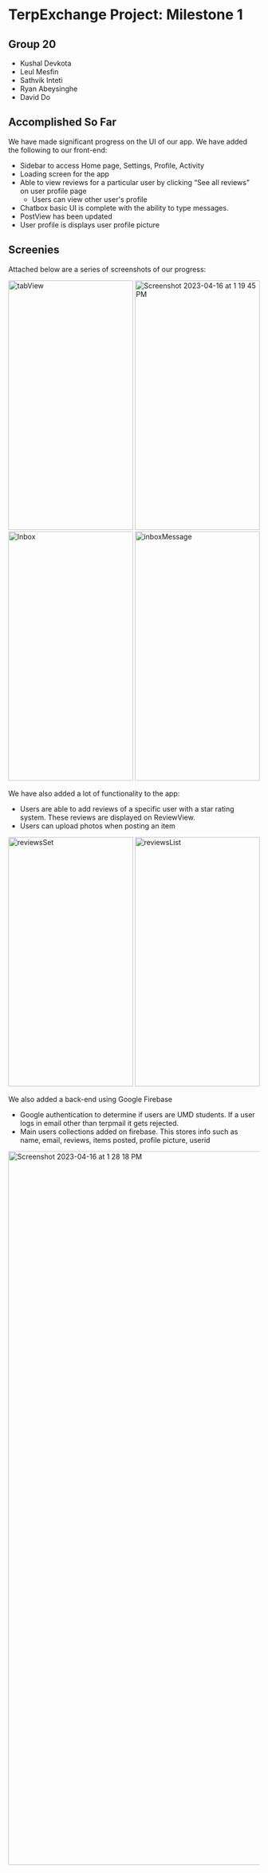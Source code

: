 # TerpExchange Project: Milestone 1

## Group 20
- Kushal Devkota
- Leul Mesfin
- Sathvik Inteti
- Ryan Abeysinghe
- David Do

## Accomplished So Far
We have made significant progress on the UI of our app. We have added the following to our front-end:

- Sidebar to access Home page, Settings, Profile, Activity
- Loading screen for the app
- Able to view reviews for a particular user by clicking “See all reviews” on user profile page
  - Users can view other user's profile
- Chatbox basic UI is complete with the ability to type messages. 
- PostView has been updated
- User profile is displays user profile picture

## Screenies
Attached below are a series of screenshots of our progress:
 
<div style="display: inline-block;">
<img src="https://user-images.githubusercontent.com/96553874/232329853-26c00c9e-062b-495d-98f9-b4576590ef15.png" alt="tabView" width="250" height="500">
<img src="https://user-images.githubusercontent.com/96553874/232329866-ffd515a0-1001-4277-bf0d-b88aab99fb7c.png" alt="Screenshot 2023-04-16 at 1 19 45 PM" width="250" height="500">
</div>
  
<div style="display: inline-block;">
<img src="https://user-images.githubusercontent.com/96553874/232329873-ee794ecc-f10c-474c-b871-050cf031cf67.png" alt="Inbox" width="250" height="500">
<img src="https://user-images.githubusercontent.com/96553874/232329874-b8e79d9c-e5cc-4c3c-bd61-cbffc67798c0.png" alt="inboxMessage" width="250" height="500">
</div>

We have also added a lot of functionality to the app:
- Users are able to add reviews of a specific user with a star rating system. These reviews are displayed on ReviewView. 
- Users can upload photos when posting an item

<div style="display: inline-block;">
<img src="https://user-images.githubusercontent.com/96553874/232329889-7f9ae7d1-ce17-4498-aeba-847ddbda3982.png" alt="reviewsSet" width="250" height="500">
<img src="https://user-images.githubusercontent.com/96553874/232329894-edbd76e2-4bc6-44f5-8388-6a66c747aa24.png" alt="reviewsList" width="250" height="500">
</div>
  
We also added a back-end using Google Firebase

- Google authentication to determine if users are UMD students. If a user logs in email other than terpmail it gets rejected.
- Main users collections added on firebase. This stores info such as name, email, reviews, items posted, profile picture, userid

<img width="1431" alt="Screenshot 2023-04-16 at 1 28 18 PM" src="https://user-images.githubusercontent.com/96553874/232330022-fbec597a-408e-46e1-813e-138ee77a1b66.png">




